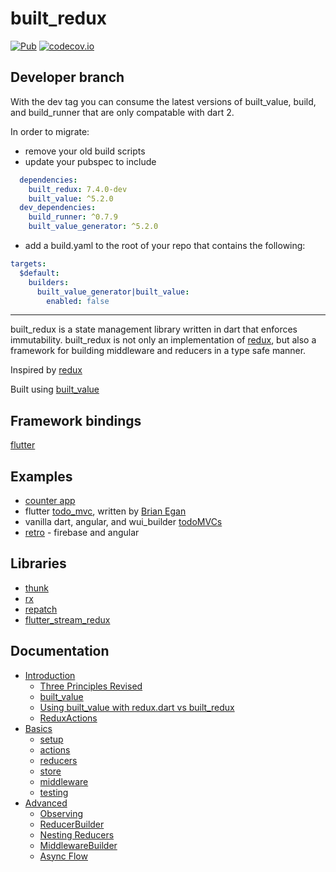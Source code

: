 # built_redux

[![Pub](https://img.shields.io/pub/v/built_redux.svg)](https://pub.dartlang.org/packages/built_redux)
[![codecov.io](http://codecov.io/github/davidmarne/built_redux/coverage.svg?branch=master)](http://codecov.io/github/davidmarne/built_redux?branch=master)

## Developer branch

With the dev tag you can consume the latest versions of built_value, build, and build_runner that are only compatable with dart 2.

In order to migrate:

* remove your old build scripts
* update your pubspec to include

```yaml
  dependencies:
    built_redux: 7.4.0-dev
    built_value: ^5.2.0
  dev_dependencies:
    build_runner: ^0.7.9
    built_value_generator: ^5.2.0
```

* add a build.yaml to the root of your repo that contains the following:

```yaml
targets:
  $default:
    builders:
      built_value_generator|built_value:
        enabled: false
```

----

built_redux is a state management library written in dart that enforces immutability.
built_redux is not only an implementation of [redux][redux_git], but also a framework for building middleware and reducers in a type safe manner.

Inspired by [redux][redux_git]

Built using [built_value][built_value_git]

## Framework bindings

[flutter]

## Examples

- [counter app](example/example.dart)
- flutter [todo_mvc], written by [Brian Egan]
- vanilla dart, angular, and wui_builder [todoMVCs]
- [retro] - firebase and angular

## Libraries

- [thunk][built_redux_thunk]
- [rx][built_redux_rx]
- [repatch][built_redux_repatch]
- [flutter_stream_redux](https://github.com/long1eu/flutter_stream_redux)

## Documentation

* [Introduction](doc/introduction/README.md)
  * [Three Principles Revised](doc/introduction/three_principles_revised.md)
  * [built_value](doc/introduction/built_value.md)
  * [Using built_value with redux.dart vs built_redux](doc/introduction/built_value_with_redux.md)
  * [ReduxActions](doc/introduction/redux_actions.md)
* [Basics](doc/basics/README.md)
  * [setup](doc/basics/setup.md)
  * [actions](doc/basics/actions.md)
  * [reducers](doc/basics/reducers.md)
  * [store](doc/basics/store.md)
  * [middleware](doc/basics/middleware.md)
  * [testing](doc/basics/testing.md)
* [Advanced](doc/advanced/README.md)
  * [Observing](doc/advanced/observing.md)
  * [ReducerBuilder](doc/advanced/building_reducers.md)
  * [Nesting Reducers](doc/advanced/nested_reducers.md)
  * [MiddlewareBuilder](doc/advanced/building_middleware.md)
  * [Async Flow](doc/advanced/async_flow.md)

[built_value_blog]: https://medium.com/dartlang/darts-built-value-for-immutable-object-models-83e2497922d4

[built_value_git]: https://github.com/google/built_value.dart/

[redux_git]: https://github.com/reactjs/redux

[redux_docs]: http://redux.js.org/

[todoMVCs]: https://github.com/davidmarne/built_redux_todos

[flutter]: https://github.com/davidmarne/flutter_built_redux

[built_redux_thunk]: https://github.com/davidmarne/built_redux_thunk

[built_redux_rx]: https://github.com/davidmarne/built_redux_rx

[built_redux_repatch]: https://github.com/davidmarne/built_redux_repatch

[flutter_built_redux]: https://github.com/davidmarne/flutter_built_redux

[retro]: https://github.com/davidmarne/retro

[todo_mvc]: https://gitlab.com/brianegan/flutter_architecture_samples/tree/master/example/built_redux

[Brian Egan]: https://gitlab.com/brianegan
